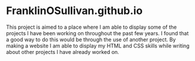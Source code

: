 # FranklinOSullivan.github.io
This project is aimed to a place where I am able to display some of the projects I have been working on throughout the past few years. 
I found that a good way to do this would be through the use of another project.
By making a website I am able to display my HTML and CSS skills while writing about other projects I have already worked on.
